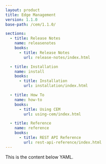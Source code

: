 ```yaml
---
layout: product
title: Edge Management
version: 1.1.0
base-path: /cem/1.1.0/

sections:
  - title: Release Notes
    name: releasenotes
    books:
      - title: Release Notes
        url: release-notes/index.html

  - title: Installation
    name: install
    books:
      - title: Installation
        url: installation/index.html

  - title: How To
    name: how-to
    books:
      - title: Using CEM
        url: using-cem/index.html

  - title: Reference
    name: reference
    books:
      - title: REST API Reference
        url: rest-api-reference/index.html
---
```


This is the content below YAML.
